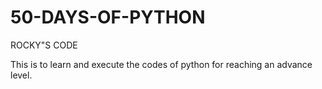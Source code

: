 #                                                                          50-DAYS-OF-PYTHON
ROCKY"S CODE

This is to learn and execute the codes of python for reaching an advance level.
